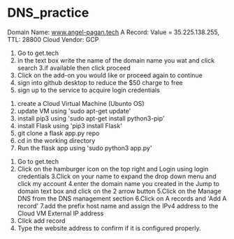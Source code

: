 # DNS_practice
 
Domain Name: www.angel-pagan.tech
A Record: Value = 35.225.138.255, TTL: 28800
Cloud Vendor: GCP


<!-- Step 1: Acquire .tech domain name -->
1. Go to get.tech 
2. in the text box write the name of the domain name you wat and click search
3.if available then click proceed
4. Click on the add-on you would like or proceed again to continue
5. sign into github desktop to reduce the $50 charge to free 
6. sign up to the service to acquire login credentials

<!-- Step 2: Set up VM -->
1. create a Cloud Virtual Machine (Ubunto OS)
2. update VM using 'sudo apt-get update'
3. install pip3 using 'sudo apt-get install python3-pip'
4. install Flask using 'pip3 install Flask'
5. git clone a flask app.py repo 
6. cd in the working directory
7. Run the flask app using 'sudo python3 app.py'

<!-- Step 3: Setting and assigning .tech domain to the cloud external IP Address --> 
1. Go to get.tech 
2. Click on the hamburger icon on the top right and Login using login credentials
3.Click on your name to expand the drop down menu and click my account
4.enter the domain name you created in the Jump to domain text box and click on the 2 arrow button
5.Click on the Manage DNS from the DNS management section 
6.Click on A records and 'Add A record'
7.add the prefix host name and assign the IPv4 address to the Cloud VM External IP address
8.  Click add record
9. Type the website address to confirm if it is configured properly.
